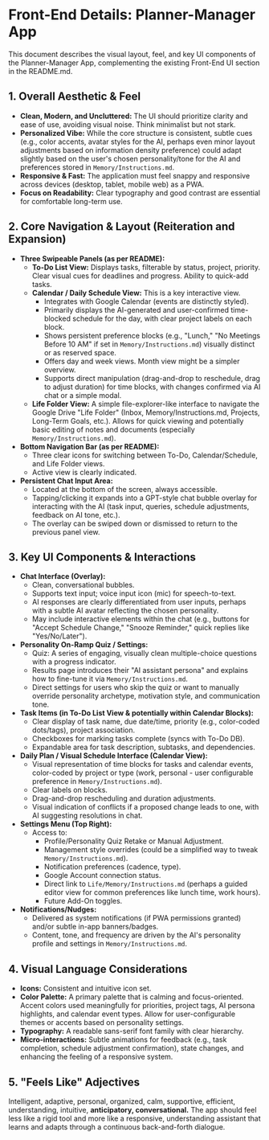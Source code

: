 # Front-End Details: Planner-Manager App

This document describes the visual layout, feel, and key UI components of the Planner-Manager App, complementing the existing Front-End UI section in the README.md.

## 1. Overall Aesthetic & Feel

*   **Clean, Modern, and Uncluttered:** The UI should prioritize clarity and ease of use, avoiding visual noise. Think minimalist but not stark.
*   **Personalized Vibe:** While the core structure is consistent, subtle cues (e.g., color accents, avatar styles for the AI, perhaps even minor layout adjustments based on information density preference) could adapt slightly based on the user's chosen personality/tone for the AI and preferences stored in `Memory/Instructions.md`.
*   **Responsive & Fast:** The application must feel snappy and responsive across devices (desktop, tablet, mobile web) as a PWA.
*   **Focus on Readability:** Clear typography and good contrast are essential for comfortable long-term use.

## 2. Core Navigation & Layout (Reiteration and Expansion)

*   **Three Swipeable Panels (as per README):**
    *   **To-Do List View:** Displays tasks, filterable by status, project, priority. Clear visual cues for deadlines and progress. Ability to quick-add tasks.
    *   **Calendar / Daily Schedule View:** This is a key interactive view.
        *   Integrates with Google Calendar (events are distinctly styled).
        *   Primarily displays the AI-generated and user-confirmed time-blocked schedule for the day, with clear project labels on each block.
        *   Shows persistent preference blocks (e.g., "Lunch," "No Meetings Before 10 AM" if set in `Memory/Instructions.md`) visually distinct or as reserved space.
        *   Offers day and week views. Month view might be a simpler overview.
        *   Supports direct manipulation (drag-and-drop to reschedule, drag to adjust duration) for time blocks, with changes confirmed via AI chat or a simple modal.
    *   **Life Folder View:** A simple file-explorer-like interface to navigate the Google Drive "Life Folder" (Inbox, Memory/Instructions.md, Projects, Long-Term Goals, etc.). Allows for quick viewing and potentially basic editing of notes and documents (especially `Memory/Instructions.md`).
*   **Bottom Navigation Bar (as per README):**
    *   Three clear icons for switching between To-Do, Calendar/Schedule, and Life Folder views.
    *   Active view is clearly indicated.
*   **Persistent Chat Input Area:**
    *   Located at the bottom of the screen, always accessible.
    *   Tapping/clicking it expands into a GPT-style chat bubble overlay for interacting with the AI (task input, queries, schedule adjustments, feedback on AI tone, etc.).
    *   The overlay can be swiped down or dismissed to return to the previous panel view.

## 3. Key UI Components & Interactions

*   **Chat Interface (Overlay):**
    *   Clean, conversational bubbles.
    *   Supports text input; voice input icon (mic) for speech-to-text.
    *   AI responses are clearly differentiated from user inputs, perhaps with a subtle AI avatar reflecting the chosen personality.
    *   May include interactive elements within the chat (e.g., buttons for "Accept Schedule Change," "Snooze Reminder," quick replies like "Yes/No/Later").
*   **Personality On-Ramp Quiz / Settings:**
    *   Quiz: A series of engaging, visually clean multiple-choice questions with a progress indicator.
    *   Results page introduces their "AI assistant persona" and explains how to fine-tune it via `Memory/Instructions.md`.
    *   Direct settings for users who skip the quiz or want to manually override personality archetype, motivation style, and communication tone.
*   **Task Items (in To-Do List View & potentially within Calendar Blocks):**
    *   Clear display of task name, due date/time, priority (e.g., color-coded dots/tags), project association.
    *   Checkboxes for marking tasks complete (syncs with To-Do DB).
    *   Expandable area for task description, subtasks, and dependencies.
*   **Daily Plan / Visual Schedule Interface (Calendar View):**
    *   Visual representation of time blocks for tasks and calendar events, color-coded by project or type (work, personal - user configurable preference in `Memory/Instructions.md`).
    *   Clear labels on blocks.
    *   Drag-and-drop rescheduling and duration adjustments.
    *   Visual indication of conflicts if a proposed change leads to one, with AI suggesting resolutions in chat.
*   **Settings Menu (Top Right):**
    *   Access to:
        *   Profile/Personality Quiz Retake or Manual Adjustment.
        *   Management style overrides (could be a simplified way to tweak `Memory/Instructions.md`).
        *   Notification preferences (cadence, type).
        *   Google Account connection status.
        *   Direct link to `Life/Memory/Instructions.md` (perhaps a guided editor view for common preferences like lunch time, work hours).
        *   Future Add-On toggles.
*   **Notifications/Nudges:**
    *   Delivered as system notifications (if PWA permissions granted) and/or subtle in-app banners/badges.
    *   Content, tone, and frequency are driven by the AI's personality profile and settings in `Memory/Instructions.md`.

## 4. Visual Language Considerations

*   **Icons:** Consistent and intuitive icon set.
*   **Color Palette:** A primary palette that is calming and focus-oriented. Accent colors used meaningfully for priorities, project tags, AI persona highlights, and calendar event types. Allow for user-configurable themes or accents based on personality settings.
*   **Typography:** A readable sans-serif font family with clear hierarchy.
*   **Micro-interactions:** Subtle animations for feedback (e.g., task completion, schedule adjustment confirmation), state changes, and enhancing the feeling of a responsive system.

## 5. "Feels Like" Adjectives

Intelligent, adaptive, personal, organized, calm, supportive, efficient, understanding, intuitive, **anticipatory, conversational.**
The app should feel less like a rigid tool and more like a responsive, understanding assistant that learns and adapts through a continuous back-and-forth dialogue. 